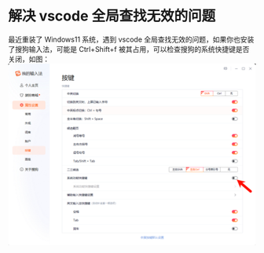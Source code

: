 # 解决 vscode 全局查找无效的问题

最近重装了 Windows11 系统，遇到 vscode 全局查找无效的问题，如果你也安装了搜狗输入法，可能是 Ctrl+Shift+f 被其占用，可以检查搜狗的系统快捷键是否关闭，如图：
![系统快捷键](/img/sougou-search.png)

